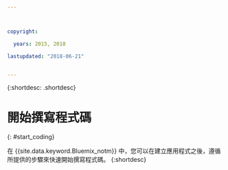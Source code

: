 ```yaml
---



copyright:

  years: 2015, 2018

lastupdated: "2018-06-21"


---
```


{:shortdesc: .shortdesc}

# 開始撰寫程式碼
{: #start_coding}

在 {{site.data.keyword.Bluemix_notm}} 中，您可以在建立應用程式之後，遵循所提供的步驟來快速開始撰寫程式碼。
{:shortdesc}
